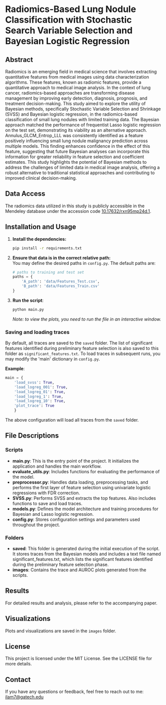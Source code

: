 # Radiomics-Based Lung Nodule Classification with Stochastic Search Variable Selection and Bayesian Logistic Regression



## Abstract
Radiomics is an emerging field in medical science that involves extracting quantitative features from medical images using data characterization algorithms. 
These features, known as radiomic features, provide a quantitative approach to medical image analysis. 
In the context of lung cancer, radiomics-based approaches are transforming disease management by improving early detection, 
diagnosis, prognosis, and treatment decision-making. 
This study aimed to explore the utility of Bayesian methods, specifically Stochastic Variable Selection and Shrinkage (SVSS) and Bayesian logistic regression, 
in the radiomics-based classification of small lung nodules with limited training data. 
The Bayesian approach matched the performance of frequentist Lasso logistic regression on the test set, 
demonstrating its viability as an alternative approach. 
Annulus\_GLCM\_Entrop\_LLL was consistently identified as a feature positively influencing small lung nodule malignancy prediction across multiple models. 
This finding enhances confidence in the effect of this feature, suggesting that future Bayesian analyses can incorporate this information for greater reliability in feature selection and coefficient estimates. 
This study highlights the potential of Bayesian methods to address the challenges of limited data in medical image analysis, 
offering a robust alternative to traditional statistical approaches and contributing to improved clinical decision-making.

## Data Access
The radiomics data utilized in this study is publicly accessible in the Mendeley database under the accession code [10.17632/rxn95mp24d.1](https://data.mendeley.com/datasets/rxn95mp24d/1).

## Installation and Usage

1. **Install the dependencies:**
    ```bash
    pip install -r requirements.txt
    ```
2. **Ensure that data is in the correct relative path:**\
You may define the desired paths in `config.py`. The default paths are:
    ```python
    # paths to training and test set
    paths = {
        'A_path': 'data/Features_Test.csv',
        'B_path': 'data/Features_Train.csv'
    }
    ```
3. **Run the script**:
    ```bash
    python main.py
    ```

    *Note: to view the plots, you need to run the file in an interactive window.*

### Saving and loading traces
By default, all traces are saved to the `saved` folder. 
The list of significant features identified during preliminary feature selection is also saved to this folder as `significant_features.txt`. To load traces in subsequent runs,
you may modify the 'main' dictionary in `config.py`.

**Example**:
```python
main = {
    'load_svss': True,
    'load_logreg_001': True,
    'load_logreg_01': True,
    'load_logreg_1': True,
    'load_logreg_10': True,
    'plot_trace': True
    }   
```
The above configuration will load all traces from the `saved` folder.

## File Descriptions

### Scripts
- **main.py**: This is the entry point of the project. It initializes the application and handles the main workflow.
- **evaluate_utils.py**: Includes functions for evaluating the performance of the model.
- **preprocessor.py**: Handles data loading, preprocessing tasks, and performs the first layer of feature selection using univariate logistic regressions with FDR correction.
- **SVSS.py**: Performs SVSS and extracts the top features. Also includes functions to save and load traces.
- **models.py**: Defines the model architecture and training procedures for Bayesian and Lasso logistic regression.
- **config.py**: Stores configuration settings and parameters used throughout the project.


### Folders
- **saved**: This folder is generated during the initial execution of the script. It stores traces from the Bayesian models and includes a text file named significant_features.txt, which lists the significant features identified during the preliminary feature selection phase.
- **images**: Contains the trace and AUROC plots generated from the scripts.

## Results
For detailed results and analysis, please refer to the accompanying paper.

## Visualizations
Plots and visualizations are saved in the `images` folder.

## License
This project is licensed under the MIT License. See the LICENSE file for more details.

## Contact
If you have any questions or feedback, feel free to reach out to me:\
ilam7@gatech.edu